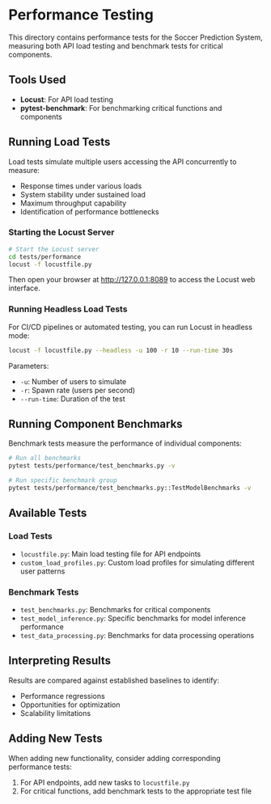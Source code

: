 # Performance Testing

This directory contains performance tests for the Soccer Prediction System, measuring both API load testing and benchmark tests for critical components.

## Tools Used

- **Locust**: For API load testing
- **pytest-benchmark**: For benchmarking critical functions and components

## Running Load Tests

Load tests simulate multiple users accessing the API concurrently to measure:
- Response times under various loads
- System stability under sustained load
- Maximum throughput capability
- Identification of performance bottlenecks

### Starting the Locust Server

```bash
# Start the Locust server 
cd tests/performance
locust -f locustfile.py
```

Then open your browser at http://127.0.0.1:8089 to access the Locust web interface.

### Running Headless Load Tests

For CI/CD pipelines or automated testing, you can run Locust in headless mode:

```bash
locust -f locustfile.py --headless -u 100 -r 10 --run-time 30s
```

Parameters:
- `-u`: Number of users to simulate
- `-r`: Spawn rate (users per second)
- `--run-time`: Duration of the test

## Running Component Benchmarks

Benchmark tests measure the performance of individual components:

```bash
# Run all benchmarks
pytest tests/performance/test_benchmarks.py -v

# Run specific benchmark group
pytest tests/performance/test_benchmarks.py::TestModelBenchmarks -v
```

## Available Tests

### Load Tests
- `locustfile.py`: Main load testing file for API endpoints
- `custom_load_profiles.py`: Custom load profiles for simulating different user patterns

### Benchmark Tests
- `test_benchmarks.py`: Benchmarks for critical components
- `test_model_inference.py`: Specific benchmarks for model inference performance
- `test_data_processing.py`: Benchmarks for data processing operations

## Interpreting Results

Results are compared against established baselines to identify:
- Performance regressions
- Opportunities for optimization
- Scalability limitations

## Adding New Tests

When adding new functionality, consider adding corresponding performance tests:
1. For API endpoints, add new tasks to `locustfile.py`
2. For critical functions, add benchmark tests to the appropriate test file 